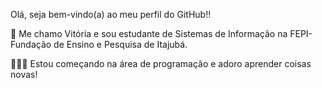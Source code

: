 Olá, seja bem-vindo(a) ao meu perfil do GitHub!!

🌟 Me chamo Vitória e sou estudante de Sistemas de Informação na FEPI-Fundação de Ensino e Pesquisa de Itajubá.

👩🏻‍💻 Estou começando na área de programação e adoro aprender coisas novas!

